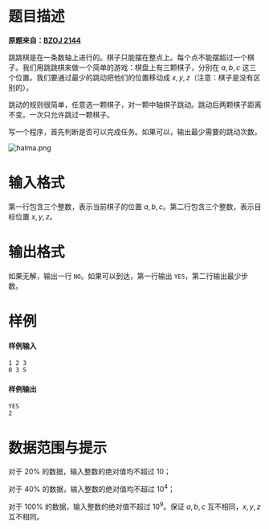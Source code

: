 
# 题目描述

**原题来自：[BZOJ 2144](https://www.lydsy.com/JudgeOnline/problem.php?id=2144)**

跳跳棋是在一条数轴上进行的。棋子只能摆在整点上。每个点不能摆超过一个棋子。我们用跳跳棋来做一个简单的游戏：棋盘上有三颗棋子，分别在 $a,b,c$ 这三个位置。我们要通过最少的跳动把他们的位置移动成 $x,y,z$（注意：棋子是没有区别的）。

跳动的规则很简单，任意选一颗棋子，对一颗中轴棋子跳动。跳动后两颗棋子距离不变。一次只允许跳过一颗棋子。

写一个程序，首先判断是否可以完成任务。如果可以，输出最少需要的跳动次数。

![halma.png](/source/loj/10137/img/aHR0cHM6Ly9jb2RpbmcubmV0L3UvSGVSYU5PL3AvUGljUGxhY2UvZ2l0L3Jhdy9tYXN0ZXIvaGFsbWEucG5n.png)

# 输入格式

第一行包含三个整数，表示当前棋子的位置 $a, b, c$。第二行包含三个整数，表示目标位置 $x, y, z$。

# 输出格式

如果无解，输出一行 `NO`。如果可以到达，第一行输出 `YES`，第二行输出最少步数。

# 样例

#### 样例输入
```plain
1 2 3
0 3 5
```

#### 样例输出
```plain
YES
2
```

# 数据范围与提示

对于 $20\%$ 的数据，输入整数的绝对值均不超过 $10$；

对于 $40\%$ 的数据，输入整数的绝对值均不超过 $10^4$；

对于 $100\%$ 的数据，输入整数的绝对值不超过 $10^9$。保证 $a,b,c$ 互不相同，$x,y,z$ 互不相同。

